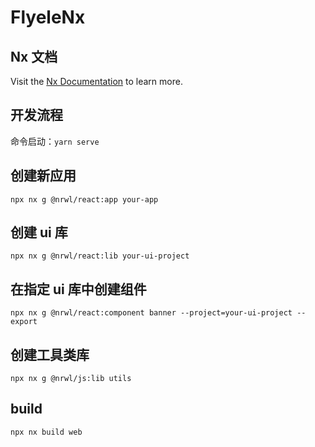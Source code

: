# FlyeleNx

## Nx 文档

Visit the [Nx Documentation](https://nx.dev) to learn more.

## 开发流程
命令启动：`yarn serve`

## 创建新应用

`npx nx g @nrwl/react:app your-app`

## 创建 ui 库

`npx nx g @nrwl/react:lib your-ui-project`

## 在指定 ui 库中创建组件

```
npx nx g @nrwl/react:component banner --project=your-ui-project --export
```

## 创建工具类库

`npx nx g @nrwl/js:lib utils`

## build

```
npx nx build web
```
